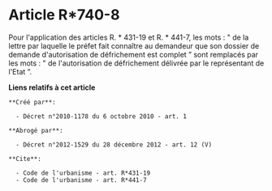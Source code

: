 # Article R*740-8

Pour l'application des articles R. * 431-19 et R. * 441-7, les mots : " de la lettre par laquelle le préfet fait connaître au
demandeur que son dossier de demande d'autorisation de défrichement est complet ” sont remplacés par les mots : " de
l'autorisation de défrichement délivrée par le représentant de l'Etat ”.

**Liens relatifs à cet article**

	**Créé par**:

	  - Décret n°2010-1178 du 6 octobre 2010 - art. 1

	**Abrogé par**:

	  - Décret n°2012-1529 du 28 décembre 2012 - art. 12 (V)

	**Cite**:

	  - Code de l'urbanisme - art. R*431-19
	  - Code de l'urbanisme - art. R*441-7
